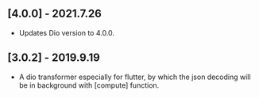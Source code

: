 ## [4.0.0] - 2021.7.26

* Updates Dio version to 4.0.0.

## [3.0.2] - 2019.9.19

* A dio transformer especially for flutter, by which the json decoding will be in background with [compute] function.
